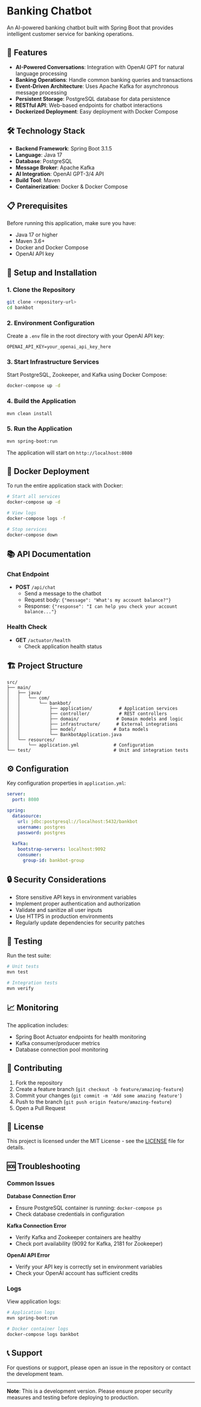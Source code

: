 # Banking Chatbot

An AI-powered banking chatbot built with Spring Boot that provides intelligent customer service for banking operations.

## 🚀 Features

- **AI-Powered Conversations**: Integration with OpenAI GPT for natural language processing
- **Banking Operations**: Handle common banking queries and transactions
- **Event-Driven Architecture**: Uses Apache Kafka for asynchronous message processing
- **Persistent Storage**: PostgreSQL database for data persistence
- **RESTful API**: Web-based endpoints for chatbot interactions
- **Dockerized Deployment**: Easy deployment with Docker Compose

## 🛠️ Technology Stack

- **Backend Framework**: Spring Boot 3.1.5
- **Language**: Java 17
- **Database**: PostgreSQL
- **Message Broker**: Apache Kafka
- **AI Integration**: OpenAI GPT-3/4 API
- **Build Tool**: Maven
- **Containerization**: Docker & Docker Compose

## 📋 Prerequisites

Before running this application, make sure you have:

- Java 17 or higher
- Maven 3.6+
- Docker and Docker Compose
- OpenAI API key

## 🔧 Setup and Installation

### 1. Clone the Repository
```bash
git clone <repository-url>
cd bankbot
```

### 2. Environment Configuration
Create a `.env` file in the root directory with your OpenAI API key:
```env
OPENAI_API_KEY=your_openai_api_key_here
```

### 3. Start Infrastructure Services
Start PostgreSQL, Zookeeper, and Kafka using Docker Compose:
```bash
docker-compose up -d
```

### 4. Build the Application
```bash
mvn clean install
```

### 5. Run the Application
```bash
mvn spring-boot:run
```

The application will start on `http://localhost:8080`

## 🐳 Docker Deployment

To run the entire application stack with Docker:

```bash
# Start all services
docker-compose up -d

# View logs
docker-compose logs -f

# Stop services
docker-compose down
```

## 📚 API Documentation

### Chat Endpoint
- **POST** `/api/chat`
  - Send a message to the chatbot
  - Request body: `{"message": "What's my account balance?"}`
  - Response: `{"response": "I can help you check your account balance..."}`

### Health Check
- **GET** `/actuator/health`
  - Check application health status

## 🏗️ Project Structure

```
src/
├── main/
│   ├── java/
│   │   └── com/
│   │       └── bankbot/
│   │           ├── application/          # Application services
│   │           ├── controller/           # REST controllers
│   │           ├── domain/              # Domain models and logic
│   │           ├── infrastructure/      # External integrations
│   │           ├── model/              # Data models
│   │           └── BankbotApplication.java
│   └── resources/
│       └── application.yml             # Configuration
└── test/                               # Unit and integration tests
```

## ⚙️ Configuration

Key configuration properties in `application.yml`:

```yaml
server:
  port: 8080

spring:
  datasource:
    url: jdbc:postgresql://localhost:5432/bankbot
    username: postgres
    password: postgres
  
  kafka:
    bootstrap-servers: localhost:9092
    consumer:
      group-id: bankbot-group
```

## 🔒 Security Considerations

- Store sensitive API keys in environment variables
- Implement proper authentication and authorization
- Validate and sanitize all user inputs
- Use HTTPS in production environments
- Regularly update dependencies for security patches

## 🧪 Testing

Run the test suite:
```bash
# Unit tests
mvn test

# Integration tests
mvn verify
```

## 📈 Monitoring

The application includes:
- Spring Boot Actuator endpoints for health monitoring
- Kafka consumer/producer metrics
- Database connection pool monitoring

## 🤝 Contributing

1. Fork the repository
2. Create a feature branch (`git checkout -b feature/amazing-feature`)
3. Commit your changes (`git commit -m 'Add some amazing feature'`)
4. Push to the branch (`git push origin feature/amazing-feature`)
5. Open a Pull Request

## 📝 License

This project is licensed under the MIT License - see the [LICENSE](LICENSE) file for details.

## 🆘 Troubleshooting

### Common Issues

**Database Connection Error**
- Ensure PostgreSQL container is running: `docker-compose ps`
- Check database credentials in configuration

**Kafka Connection Error**
- Verify Kafka and Zookeeper containers are healthy
- Check port availability (9092 for Kafka, 2181 for Zookeeper)

**OpenAI API Error**
- Verify your API key is correctly set in environment variables
- Check your OpenAI account has sufficient credits

### Logs
View application logs:
```bash
# Application logs
mvn spring-boot:run

# Docker container logs
docker-compose logs bankbot
```

## 📞 Support

For questions or support, please open an issue in the repository or contact the development team.

---

**Note**: This is a development version. Please ensure proper security measures and testing before deploying to production.
